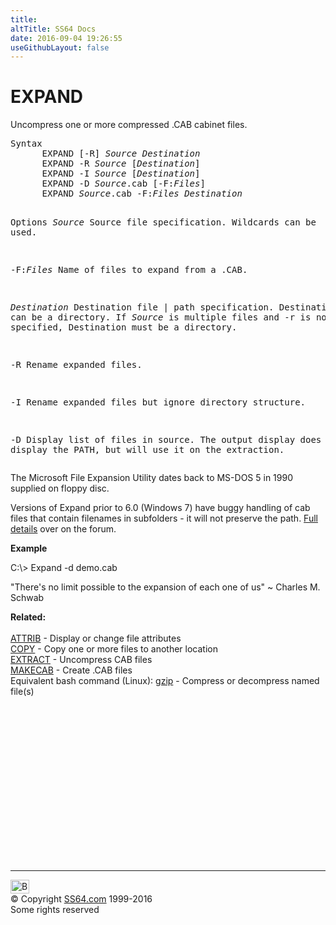 ```yaml
---
title:
altTitle: SS64 Docs
date: 2016-09-04 19:26:55
useGithubLayout: false
---
```

<!-- #BeginLibraryItem "/Library/head_nt.lbi" --><!-- #EndLibraryItem --><h1>EXPAND</h1> 
<p>Uncompress one or more compressed .CAB cabinet files.</p>
<pre>Syntax
      EXPAND [-R] <i>Source Destination</i>
      EXPAND -R <i>Source</i> [<i>Destination</i>]
      EXPAND -I <i>Source</i> [<i>Destination</i>]
      EXPAND -D <i>Source</i>.cab [-F:<i>Files</i>]
      EXPAND <i>Source</i>.cab -F:<i>Files</i> <i>Destination</i>

Options
   <i>Source</i>       Source file specification.  Wildcards can be used.

  -F:<i>Files</i>      Name of files to expand from a .CAB.

  <i>Destination</i>   Destination file | path specification.
                Destination can be a directory.
                If <i>Source</i> is multiple files and -r is not specified,
                Destination must be a directory.

  -R            Rename expanded files.

  -I            Rename expanded files but ignore directory structure.

  -D            Display list of files in source.
                The output display does not display the PATH, but will use it on the extraction.</pre>
<p> The Microsoft  File Expansion Utility dates back to MS-DOS 5 in 1990 supplied on floppy disc.</p>
<p>Versions of Expand prior to 6.0 (Windows 7) have  buggy handling of cab files that contain filenames in subfolders - it will not preserve the path. <a href="http://ss64.org/viewtopic.php?id=1816">Full details</a> over on the forum.</p>
<p><b>Example</b></p>
<p class="code">C:\&gt; Expand -d demo.cab</p>
<p class="quote">"There's no limit possible to the expansion of each one of us" ~ Charles M. Schwab</p>
<p><b>Related:</b><br>
<br>
<a href="attrib.html">ATTRIB</a> - Display or change file attributes<br>
<a href="copy.html">COPY</a> - Copy one or more files to another location<br>
<a href="extract.html">EXTRACT</a> - Uncompress CAB files<br>
<a href="makecab.html">MAKECAB</a> - Create .CAB files<br>
Equivalent bash command (Linux): <a href="../bash/gzip.html">gzip</a> - Compress or decompress named file(s)</p><!-- #BeginLibraryItem "/Library/foot_nt.lbi" --><p>
<!-- windows300 -->
<ins class="adsbygoogle" style="display:inline-block;width:300px;height:250px" data-ad-client="ca-pub-6140977852749469" data-ad-slot="7649547908"></ins>
<script>
(adsbygoogle = window.adsbygoogle || []).push({});
</script></p>
<hr>
<div id="bl" class="footer"><a href="expand.html#"><img src="../images/top.png" width="30" height="22" alt="Back to the Top"></a></div>
<div id="br" class="footer, tagline">© Copyright <a href="../index.html">SS64.com</a> 1999-2016<br>
Some rights reserved</div><!-- #EndLibraryItem -->


